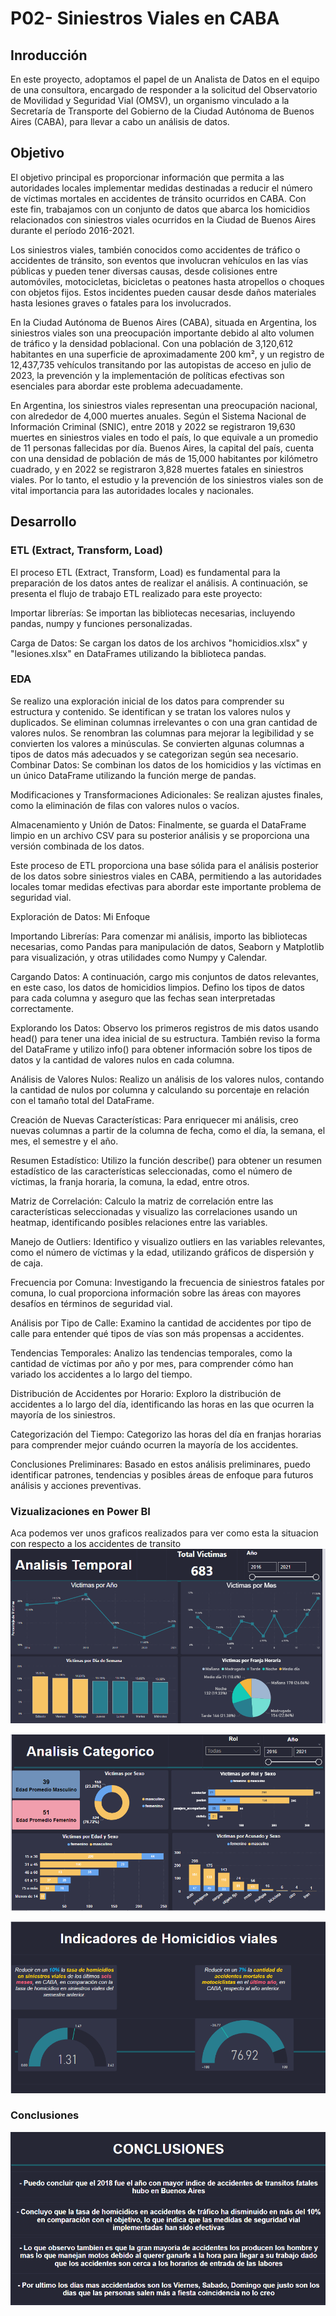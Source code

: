 
# P02- Siniestros Viales en CABA

## Inroducción

En este proyecto, adoptamos el papel de un Analista de Datos en el equipo de una consultora, encargado de responder a la solicitud del Observatorio de Movilidad y Seguridad Vial (OMSV), un organismo vinculado a la Secretaría de Transporte del Gobierno de la Ciudad Autónoma de Buenos Aires (CABA), para llevar a cabo un análisis de datos.

## Objetivo
El objetivo principal es proporcionar información que permita a las autoridades locales implementar medidas destinadas a reducir el número de víctimas mortales en accidentes de tránsito ocurridos en CABA. Con este fin, trabajamos con un conjunto de datos que abarca los homicidios relacionados con siniestros viales ocurridos en la Ciudad de Buenos Aires durante el período 2016-2021.

Los siniestros viales, también conocidos como accidentes de tráfico o accidentes de tránsito, son eventos que involucran vehículos en las vías públicas y pueden tener diversas causas, desde colisiones entre automóviles, motocicletas, bicicletas o peatones hasta atropellos o choques con objetos fijos. Estos incidentes pueden causar desde daños materiales hasta lesiones graves o fatales para los involucrados.

En la Ciudad Autónoma de Buenos Aires (CABA), situada en Argentina, los siniestros viales son una preocupación importante debido al alto volumen de tráfico y la densidad poblacional. Con una población de 3,120,612 habitantes en una superficie de aproximadamente 200 km², y un registro de 12,437,735 vehículos transitando por las autopistas de acceso en julio de 2023, la prevención y la implementación de políticas efectivas son esenciales para abordar este problema adecuadamente.

En Argentina, los siniestros viales representan una preocupación nacional, con alrededor de 4,000 muertes anuales. Según el Sistema Nacional de Información Criminal (SNIC), entre 2018 y 2022 se registraron 19,630 muertes en siniestros viales en todo el país, lo que equivale a un promedio de 11 personas fallecidas por día. Buenos Aires, la capital del país, cuenta con una densidad de población de más de 15,000 habitantes por kilómetro cuadrado, y en 2022 se registraron 3,828 muertes fatales en siniestros viales. Por lo tanto, el estudio y la prevención de los siniestros viales son de vital importancia para las autoridades locales y nacionales.

## Desarrollo

### ETL (Extract, Transform, Load)
El proceso ETL (Extract, Transform, Load) es fundamental para la preparación de los datos antes de realizar el análisis. A continuación, se presenta el flujo de trabajo ETL realizado para este proyecto:

Importar librerías: Se importan las bibliotecas necesarias, incluyendo pandas, numpy y funciones personalizadas.

Carga de Datos: Se cargan los datos de los archivos "homicidios.xlsx" y "lesiones.xlsx" en DataFrames utilizando la biblioteca pandas.

### EDA

Se realizo una exploración inicial de los datos para comprender su estructura y contenido.
Se identifican y se tratan los valores nulos y duplicados.
Se eliminan columnas irrelevantes o con una gran cantidad de valores nulos.
Se renombran las columnas para mejorar la legibilidad y se convierten los valores a minúsculas.
Se convierten algunas columnas a tipos de datos más adecuados y se categorizan según sea necesario.
Combinar Datos: Se combinan los datos de los homicidios y las víctimas en un único DataFrame utilizando la función merge de pandas.

Modificaciones y Transformaciones Adicionales: Se realizan ajustes finales, como la eliminación de filas con valores nulos o vacíos.

Almacenamiento y Unión de Datos: Finalmente, se guarda el DataFrame limpio en un archivo CSV para su posterior análisis y se proporciona una versión combinada de los datos.

Este proceso de ETL proporciona una base sólida para el análisis posterior de los datos sobre siniestros viales en CABA, permitiendo a las autoridades locales tomar medidas efectivas para abordar este importante problema de seguridad vial.

Exploración de Datos: Mi Enfoque

Importando Librerías: Para comenzar mi análisis, importo las bibliotecas necesarias, como Pandas para manipulación de datos, Seaborn y Matplotlib para visualización, y otras utilidades como Numpy y Calendar.

Cargando Datos: A continuación, cargo mis conjuntos de datos relevantes, en este caso, los datos de homicidios limpios. Defino los tipos de datos para cada columna y aseguro que las fechas sean interpretadas correctamente.

Explorando los Datos: Observo los primeros registros de mis datos usando head() para tener una idea inicial de su estructura. También reviso la forma del DataFrame y utilizo info() para obtener información sobre los tipos de datos y la cantidad de valores nulos en cada columna.

Análisis de Valores Nulos: Realizo un análisis de los valores nulos, contando la cantidad de nulos por columna y calculando su porcentaje en relación con el tamaño total del DataFrame.

Creación de Nuevas Características: Para enriquecer mi análisis, creo nuevas columnas a partir de la columna de fecha, como el día, la semana, el mes, el semestre y el año.

Resumen Estadístico: Utilizo la función describe() para obtener un resumen estadístico de las características seleccionadas, como el número de víctimas, la franja horaria, la comuna, la edad, entre otros.

Matriz de Correlación: Calculo la matriz de correlación entre las características seleccionadas y visualizo las correlaciones usando un heatmap, identificando posibles relaciones entre las variables.

Manejo de Outliers: Identifico y visualizo outliers en las variables relevantes, como el número de víctimas y la edad, utilizando gráficos de dispersión y de caja.

Frecuencia por Comuna: Investigando la frecuencia de siniestros fatales por comuna, lo cual proporciona información sobre las áreas con mayores desafíos en términos de seguridad vial.

Análisis por Tipo de Calle: Examino la cantidad de accidentes por tipo de calle para entender qué tipos de vías son más propensas a accidentes.

Tendencias Temporales: Analizo las tendencias temporales, como la cantidad de víctimas por año y por mes, para comprender cómo han variado los accidentes a lo largo del tiempo.

Distribución de Accidentes por Horario: Exploro la distribución de accidentes a lo largo del día, identificando las horas en las que ocurren la mayoría de los siniestros.

Categorización del Tiempo: Categorizo las horas del día en franjas horarias para comprender mejor cuándo ocurren la mayoría de los accidentes.

Conclusiones Preliminares: Basado en estos análisis preliminares, puedo identificar patrones, tendencias y posibles áreas de enfoque para futuros análisis y acciones preventivas.

### Vizualizaciones en Power BI

Aca podemos ver unos graficos realizados para ver como esta la situacion con respecto a los accidentes de transito
![Análisis Temporal](https://github.com/Angeljs094/PI02-DA/blob/main/Imagenes/Analisis_Temporal.png)

![Analisis Categorico](https://github.com/Angeljs094/PI02-DA/blob/main/Imagenes/Analisis_Categorico.png)

![Indicadores](https://github.com/Angeljs094/PI02-DA/blob/main/Imagenes/Indicadores.png)

### Conclusiones

![Conclusiones](https://github.com/Angeljs094/PI02-DA/blob/main/Imagenes/Conclusiones.png)
